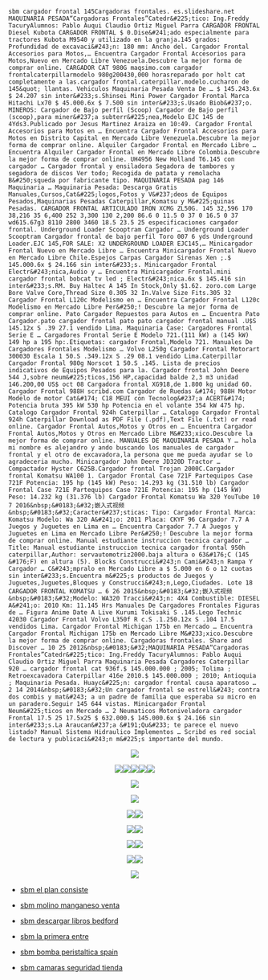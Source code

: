 
```
sbm cargador frontal 145Cargadoras frontales. es.slideshare.net MAQUINARIA PESADA“Cargadoras Frontales”Catedr&#225;tico: Ing.Freddy TacuryAlumnos: Pablo Auqui Claudio Ortiz Miguel Parra CARGADOR FRONTAL Diesel Kubota CARGADOR FRONTAL $ 0.Dise&#241;ado especialmente para tractores Kubota M9540 y utilizado en la granja.145 grados: Profundidad de excavaci&#243;n: 180 mm: Ancho del. Cargador Frontal Accesorios para Motos,… Encuentra Cargador Frontal Accesorios para Motos,Nuevo en Mercado Libre Venezuela.Descubre la mejor forma de comprar online. CARGADOR CAT 980G maqsimo.com cargador frontalcaterpillarmodelo 980g200430,000 horasreparado por holt cat completamente a las.cargador frontal.caterpillar.modelo.cucharon de 145&quot; llantas. Vehiculos Maquinaria Pesada Venta De … $ 145.243.6x $ 24.207 sin inter&#233;s.Shinsei Mini Power Cargador Frontal Marca Hitachi Lx70 $ 45.000.6x $ 7.500 sin inter&#233;s.Usado Biob&#237;o. MINEROS: Cargador de Bajo perfil (Scoop) Cargador de Bajo perfil (scoop),para miner&#237;a subterr&#225;nea,Modelo EJC 145 de 4Yds3.Publicado por Jesus Martinez Araiza en 10:49. Cargador Frontal Accesorios para Motos en … Encuentra Cargador Frontal Accesorios para Motos en Distrito Capital en Mercado Libre Venezuela.Descubre la mejor forma de comprar online. Alquiler Cargador Frontal en Mercado Libre … Encuentra Alquiler Cargador Frontal en Mercado Libre Colombia.Descubre la mejor forma de comprar online. UH4956 New Holland T6.145 con cargador … Cargador frontal y ensiladora Segadora de tambores y segadora de discos Ver todo; Recogida de patata y remolacha B&#250;squeda por fabricante tipo. MAQUINARIA PESADA pag 146 Maquinaria … Maquinaria Pesada: Descarga Gratis Manuales,Cursos,Cat&#225;logos,Fotos y V&#237;deos de Equipos Pesados,Maquinarias Pesadas Caterpillar,Komatsu y M&#225;quinas Pesadas. CARGADOR FRONTAL ARTICULADO IRON XCMG ZL50G. 145 32,596 170 38,216 35 6,400 252 3,300 130 2,200 86.6 0 11.5 0 37 0 16.5 0 37 wd615.67g3 8110 2800 3460 18.5 23.5 25 especificaciones cargador frontal. Underground Loader Scooptram Cargador … Underground Loader Scooptram Cargador frontal de bajo perfil Toro 007 6 yds Underground Loader.EJC 145,FOR SALE: X2 UNDERGROUND LOADER EJC145,… Minicargador Frontal Nuevo en Mercado Libre … Encuentra Minicargador Frontal Nuevo en Mercado Libre Chile.Espejos Carpas Cargador Sirenas Xen ;.$ 145.000.6x $ 24.166 sin inter&#233;s. Minicargador Frontal Electr&#243;nica,Audio y … Encuentra Minicargador Frontal.mini cargador frontal bobcat tv led ; Electr&#243;nica.6x $ 145.416 sin inter&#233;s.RM. Buy Haltec A 145 In Stock,Only $1.62. zoro.com Large Bore Valve Core,Thread Size 0.305 32 In.Valve Size Fits.305 32 Cargador Frontal L120c Modelismo en … Encuentra Cargador Frontal L120c Modelismo en Mercado Libre Per&#250;! Descubre la mejor forma de comprar online. Pato Cargador Repuestos para Autos en … Encuentra Pato Cargador.pato cargador frontal pato pato cargador frontal manual .U$S 145.12x S .39 27.1 vendido Lima. Maquinaria Case: Cargadores Frontal Serie E … Cargadores Frontal Serie E Modelo 721.(111 kW) a (145 kW) 149 hp a 195 hp:.Etiquetas: cargador Frontal,Modelo 721. Manuales De Cargadores Frontales Modelismo … Volvo L250g Cargador Frontal Motorart 300030 Escala 1 50.S .349.12x S .29 08.1 vendido Lima.Caterpillar Cargador Frontal 980g Norscot 1 50.S .145. Lista de precios indicativos de Equipos Pesados para la. Cargador frontal John Deere 544 J,sobre neum&#225;ticos,156 HP,capacidad balde 2,3 m3 unidad 146.200,00 US$ oct 08 Cargadora frontal XG918,de 1.800 kg unidad 60. Cargador Frontal 988H scribd.com Cargador de Ruedas &#174; 988H Motor Modelo de motor Cat&#174; C18 MEUI con Tecnolog&#237;a ACERT&#174; Potencia bruta 395 kW 530 hp Potencia en el volante 354 kW 475 hp. Catalogo Cargador Frontal 924h Caterpillar … Catalogo Cargador Frontal 924h Caterpillar Download as PDF File (.pdf),Text File (.txt) or read online. Cargador Frontal Autos,Motos y Otros en … Encuentra Cargador Frontal Autos,Motos y Otros en Mercado Libre M&#233;xico.Descubre la mejor forma de comprar online. MANUALES DE MAQUINARIA PESADA Y … hola mi nombre es alejandro y ando buscando los manuales de cargador frontal y el otro de excavadora,la persona que me pueda ayudar se lo agradeceria mucho. Minicargador John Deere JD320D Tractor … Compactador Hyster C625B.Cargador frontal Trojan 2000C.Cargador frontal Komatsu WA100 1. Cargador Frontal Case 721F Partequipos Case 721F Potencia: 195 hp (145 kW) Peso: 14.293 kg (31.510 lb) Cargador Frontal Case 721E Partequipos Case 721E Potencia: 195 hp (145 kW) Peso: 14.232 kg (31.376 lb) Cargador Frontal Komatsu Wa 320 YouTube 10 7 2016&nbsp;&#0183;&#32;嵌入式视频&nbsp;&#0183;&#32;Caracter&#237;sticas: Tipo: Cargador Frontal Marca: Komatsu Modelo: Wa 320 A&#241;o: 2011 Placa: CKYF 96 Cargador 7.7 A Juegos y Juguetes en Lima en … Encuentra Cargador 7.7 A Juegos y Juguetes en Lima en Mercado Libre Per&#250;! Descubre la mejor forma de comprar online. Manual estudiante instruccion tecnica cargador … Title: Manual estudiante instruccion tecnica cargador frontal 950h caterpillar,Author: servautomotriz2000.baja altura o 63&#176;C (145 &#176;F) en altura (5). Blocks Construcci&#243;n Cami&#243;n Rampa Y Cargador … C&#243;mpralo en Mercado Libre a $ 5.000 en 6 o 12 cuotas sin inter&#233;s.Encuentra m&#225;s productos de Juegos y Juguetes,Juguetes,Bloques y Construcci&#243;n,Lego,Ciudades. Lote 18 CARGADOR FRONTAL KOMATSU … 6 26 2015&nbsp;&#0183;&#32;嵌入式视频&nbsp;&#0183;&#32;Modelo: WA320 Tracci&#243;n: 4X4 Combustible: DIESEL A&#241;o: 2010 Km: 11.145 Hrs Manuales De Cargadores Frontales Figuras de … Figura Anime Date A Live Kurumi Tokisaki S .145.Lego Technic 42030 Cargador Frontal Volvo L350f R c.S .1.250.12x S .104 17.5 vendidos Lima. Cargador Frontal Michigan 175b en Mercado … Encuentra Cargador Frontal Michigan 175b en Mercado Libre M&#233;xico.Descubre la mejor forma de comprar online. Cargadoras frontales. Share and Discover … 10 25 2012&nbsp;&#0183;&#32;MAQUINARIA PESADA“Cargadoras Frontales”Catedr&#225;tico: Ing.Freddy TacuryAlumnos: Pablo Auqui Claudio Ortiz Miguel Parra Maquinaria Pesada Cargadores Caterpillar 920 … cargador frontal cat 936f.$ 145.000.000 ; 2005; Tolima ; Retroexcavadora Caterpillar 416e 2010.$ 145.000.000 ; 2010; Antioquia ; Maquinaria Pesada. Huayc&#225;n: cargador frontal causa aparatoso … 2 14 2014&nbsp;&#0183;&#32;Un cargador frontal se estrell&#243; contra dos combis y mat&#243; a un padre de familia que esperaba su micro en un paradero.Seguir 145 644 vistas. Minicargador Frontal Neum&#225;ticos en Mercado … 2 Neumaticos Motoniveladora cargador Frontal 17.5 25 17.5x25 $ 632.000.$ 145.000.6x $ 24.166 sin inter&#233;s.La Araucan&#237;a &#191;Qu&#233; te parece el nuevo listado? Manual Sistema Hidraulico Implementos … Scribd es red social de lectura y publicaci&#243;n m&#225;s importante del mundo. 
```

<div align="center">

<a href="https://es-crusher.shibang-china.com/github&k=sbm+cargador+frontal+145"><img src="https://static.shibang-china.com/es/crusher/logo.jpg"></a>

<a href="https://es-crusher.shibang-china.com/github&k=sbm+cargador+frontal+145"><img src="https://static.shibang-china.com/es/crusher/index.jpg"></a><a href="https://es-crusher.shibang-china.com/material.htmlgithub&k=sbm+cargador+frontal+145"><img src="https://static.shibang-china.com/es/crusher/material.jpg"></a><a href="https://es-crusher.shibang-china.com/application.htmlgithub&k=sbm+cargador+frontal+145"><img src="https://static.shibang-china.com/es/crusher/application.jpg"></a><a href="https://es-crusher.shibang-china.com/aboutus.htmlgithub&k=sbm+cargador+frontal+145"><img src="https://static.shibang-china.com/es/crusher/aboutus.jpg"></a><a href="https://es-crusher.shibang-china.com/contact.htmlgithub&k=sbm+cargador+frontal+145"><img src="https://static.shibang-china.com/es/crusher/contact.jpg"></a>

<a href="https://es-crusher.shibang-china.com/github&k=sbm+cargador+frontal+145"><img src="https://static.shibang-china.com/es/crusher/banner.jpg"></a>

<a href="https://swt.shibang-china.com/github&k=sbm+cargador+frontal+145"><img src="https://static.shibang-china.com/es/crusher/text.jpg"></a>

<a href="https://swt.shibang-china.com/github&k=sbm+cargador+frontal+145"><img src="https://static.shibang-china.com/es/crusher/chat.jpg"></a><a href="https://es-crusher.shibang-china.com/contact.htmlgithub&k=sbm+cargador+frontal+145"><img src="https://static.shibang-china.com/es/crusher/message.jpg"></a>

<a href="https://es-crusher.shibang-china.com/products/pe.htmlgithub&k=sbm+cargador+frontal+145"><img src="https://static.shibang-china.com/es/crusher/pe.jpg"></a><a href="https://es-crusher.shibang-china.com/products/pf.htmlgithub&k=sbm+cargador+frontal+145"><img src="https://static.shibang-china.com/es/crusher/pf.jpg"></a>

<a href="https://es-crusher.shibang-china.com/products/hpt.htmlgithub&k=sbm+cargador+frontal+145"><img src="https://static.shibang-china.com/es/crusher/hpt.jpg"></a><a href="https://es-crusher.shibang-china.com/products/vsi.htmlgithub&k=sbm+cargador+frontal+145"><img src="https://static.shibang-china.com/es/crusher/vsi.jpg"></a>

<a href="https://es-crusher.shibang-china.com/products/klv.htmlgithub&k=sbm+cargador+frontal+145"><img src="https://static.shibang-china.com/es/crusher/klv.jpg"></a><a href="https://es-crusher.shibang-china.com/products/portable.htmlgithub&k=sbm+cargador+frontal+145"><img src="https://static.shibang-china.com/es/crusher/portable.jpg"></a>

<a href="https://swt.shibang-china.com/github&k=sbm+cargador+frontal+145"><img src="https://static.shibang-china.com/es/crusher/case.jpg"></a>

</div>


* [sbm el plan consiste](sbm%20el%20plan%20consiste.md)

* [sbm molino manganeso venta](sbm%20molino%20manganeso%20venta.md)

* [sbm descargar libros bedford](sbm%20descargar%20libros%20bedford.md)

* [sbm la primera entre](sbm%20la%20primera%20entre.md)

* [sbm bomba peristaltica spain](sbm%20bomba%20peristaltica%20spain.md)

* [sbm camaras seguridad tienda](sbm%20camaras%20seguridad%20tienda.md)